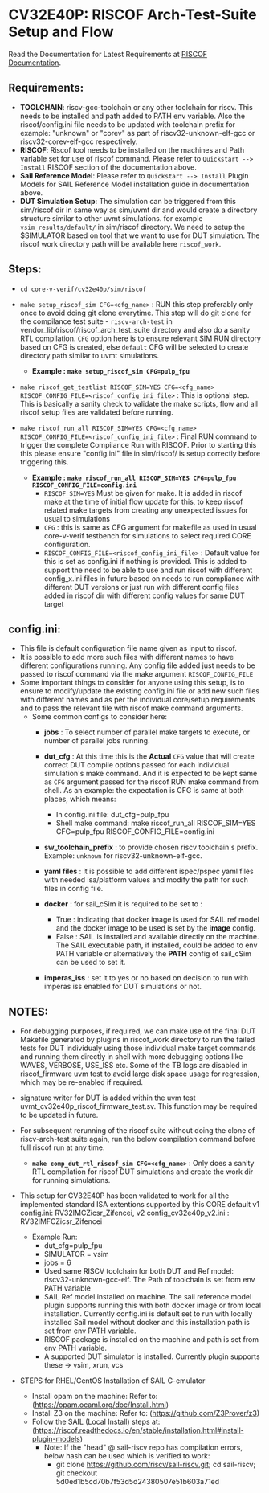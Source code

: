 # CV32E40P: RISCOF Arch-Test-Suite Setup and Flow

Read the Documentation for Latest Requirements at [RISCOF Documentation](https://riscof.readthedocs.io/en/stable/).

## Requirements:

- **TOOLCHAIN**: riscv-gcc-toolchain or any other toolchain for riscv. This needs to be installed and path added to PATH env variable. Also the riscof/config.ini file needs to be updated with toolchain prefix for example: "unknown" or "corev" as part of riscv32-unknown-elf-gcc or riscv32-corev-elf-gcc respectively.
- **RISCOF**: Riscof tool needs to be installed on the machines and Path variable set for use of riscof command. Please refer to `Quickstart --> Install` RISCOF section of the documentation above.
- **Sail Reference Model**: Please refer to `Quickstart --> Install` Plugin Models for SAIL Reference Model installation guide in documentation above.
- **DUT Simulation Setup**: The simulation can be triggered from this sim/riscof dir in same way as sim/uvmt dir and would create a directory structure similar to other uvmt simulations. for example `vsim_results/default/` in sim/riscof directory. We need to setup the $SIMULATOR based on tool that we want to use for DUT simulation.
The riscof work directory path will be available here `riscof_work`.  

## Steps:

- `cd core-v-verif/cv32e40p/sim/riscof`
- `make setup_riscof_sim CFG=<cfg_name>` : RUN this step preferably only once to avoid doing git clone everytime. This step will do git clone for the compilance test suite - `riscv-arch-test` in vendor_lib/riscof/riscof_arch_test_suite directory and also do a sanity RTL compilation. `CFG` option here is to ensure relevant SIM RUN directory based on CFG is created, else `default` CFG will be selected to create directory path similar to uvmt simulations.
    - **Example : `make setup_riscof_sim CFG=pulp_fpu`**

- `make riscof_get_testlist RISCOF_SIM=YES CFG=<cfg_name> RISCOF_CONFIG_FILE=<riscof_config_ini_file>` : This is optional step. This is basically a sanity check to validate the make scripts, flow and all riscof setup files are validated before running.

- `make riscof_run_all RISCOF_SIM=YES CFG=<cfg_name> RISCOF_CONFIG_FILE=<riscof_config_ini_file>` :  Final RUN command to trigger the complete Compilance Run with RISCOF. Prior to starting this this please ensure "config.ini" file in sim/riscof/ is setup correctly before triggering this.
    - **Example : `make riscof_run_all RISCOF_SIM=YES CFG=pulp_fpu RISCOF_CONFIG_FILE=config.ini`**
        - `RISCOF_SIM=YES` Must be given for make. It is added in riscof make at the time of initial flow update for this, to keep riscof related make targets from creating any unexpected issues for usual tb simulations
        - `CFG` : this is same as CFG argument for makefile as used in usual core-v-verif testbench for simulations to select required CORE configuration.
        - `RISCOF_CONFIG_FILE=<riscof_config_ini_file>` : Default value for this is set as config.ini if nothing is provided. This is added to support the need to be able to use and run riscof with different config_x.ini files in future based on needs to run compliance with different DUT versions or just run with different config files added in riscof dir with different config values for same DUT target
 
## config.ini:

- This file is default configuration file name given as input to riscof.
- It is possible to add more such files with different names to have different configurations running. Any config file added just needs to be passed to riscof command via the make argument `RISCOF_CONFIG_FILE`
- Some important things to consider for anyone using this setup, is to ensure to modify/update the existing config.ini file or add new such files with different names and as per the individual core/setup requirements and to pass the relevant file with riscof make command arguments.
    -   Some common configs to consider here:
        - **jobs** : To select number of parallel make targets to execute, or number of parallel jobs running.
        - **dut_cfg** : At this time this is the **Actual** `CFG` value that will create correct DUT compile options passed for each individual simulation's make command. And it is expected to be kept same as `CFG` argument passed for the riscof RUN make command from shell. As an example: the expectation is CFG is same at both places, which means:
            - In config.ini file:  dut_cfg=pulp_fpu
            - Shell make command:  make riscof_run_all RISCOF_SIM=YES CFG=pulp_fpu RISCOF_CONFIG_FILE=config.ini
           
        - **sw_toolchain_prefix** : to provide chosen riscv toolchain's prefix. Example: `unknown` for riscv32-unknown-elf-gcc.
        - **yaml files** : it is possible to add different ispec/pspec yaml files with needed isa/platform values and modify the path for such files in config file.
        - **docker** : for sail_cSim it is required to be set to :
            - True : indicating that docker image is used for SAIL ref model and the docker image to be used is set by the **image** config.
            - False : SAIL is installed and available directly on the machine.
            The SAIL executable path, if installed, could be added to env PATH variable or alternatively the **PATH** config of sail_cSim can be used to set it.
        - **imperas_iss** : set it to yes or no based on decision to run with imperas iss enabled for DUT simulations or not.

## NOTES:

- For debugging purposes, if required,  we can make use of the final DUT Makefile generated by plugins in riscof_work directory to run the failed tests for DUT individualy using those individual make target commands and running them directly in shell with more debugging options like WAVES, VERBOSE, USE_ISS etc. Some of the TB logs are disabled in riscof_firmware uvm test to avoid large disk space usage for regression, which may be re-enabled if required.

- signature writer for DUT is added within the uvm test uvmt_cv32e40p_riscof_firmware_test.sv. This function may be required to be updated in future.

- For subsequent rerunning of the riscof suite without doing the clone of riscv-arch-test suite again, run the below compilation command before full riscof run at any time.
    - **`make comp_dut_rtl_riscof_sim CFG=<cfg_name>`** : Only does a sanity RTL compilation for riscof DUT simulations and create the work dir for running simulations.

- This setup for CV32E40P has been validated to work for all the implemented standard ISA extentions supported by this CORE default v1 config.ini: RV32IMCZicsr_Zifencei,
v2 config_cv32e40p_v2.ini : RV32IMFCZicsr_Zifencei

    -   Example Run:
        - dut_cfg=pulp_fpu
        - SIMULATOR = vsim
        - jobs = 6
        - Used same RISCV toolchain for both DUT and Ref model: riscv32-unknown-gcc-elf. The Path of toolchain is set from env PATH variable
        - SAIL Ref model installed on machine. The sail reference model plugin supports running this with both docker image or from local installation. Currently config.ini is default set to run with locally installed Sail model without docker and this installation path is set from env PATH variable.
        - RISCOF package is installed on the machine and path is set from env PATH variable.
        - A supported DUT simulator is installed. Currently plugin supports these -> vsim, xrun, vcs

- STEPS for RHEL/CentOS Installation of SAIL C-emulator
    - Install opam on the machine: Refer to: (https://opam.ocaml.org/doc/Install.html)
    - Install Z3 on the machine: Refer to: (https://github.com/Z3Prover/z3)
    - Follow the SAIL (Local Install) steps at: (https://riscof.readthedocs.io/en/stable/installation.html#install-plugin-models)
        - Note: If the "head" @ sail-riscv repo has compilation errors, below hash can be used which is verified to work:
            - git clone https://github.com/riscv/sail-riscv.git; cd sail-riscv; git checkout 5d0ed1b5cd70b7f53d5d24380507e51b603a71ed

